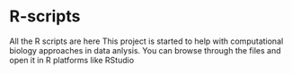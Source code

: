 # R-scripts
All the R scripts are here
This project is started to help with computational biology approaches in data anlysis.
You can browse through the files and open it in R platforms like RStudio
